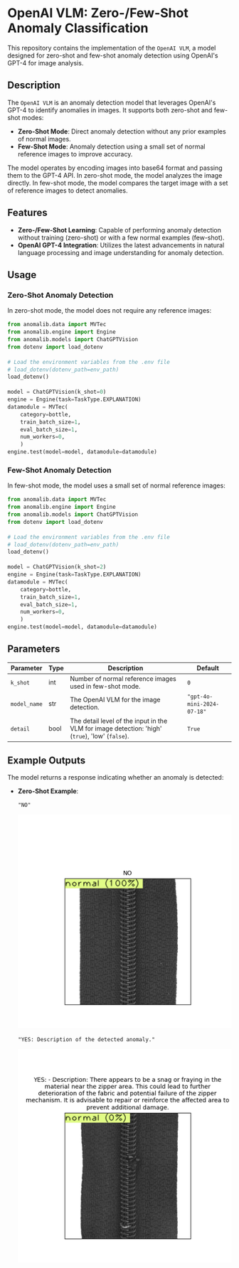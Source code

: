 # OpenAI VLM: Zero-/Few-Shot Anomaly Classification

This repository contains the implementation of the `OpenAI VLM`, a model designed for zero-shot and few-shot anomaly detection using OpenAI's GPT-4 for image analysis.

## Description

The `OpenAI VLM` is an anomaly detection model that leverages OpenAI's GPT-4 to identify anomalies in images. It supports both zero-shot and few-shot modes:

- **Zero-Shot Mode**: Direct anomaly detection without any prior examples of normal images.
- **Few-Shot Mode**: Anomaly detection using a small set of normal reference images to improve accuracy.

The model operates by encoding images into base64 format and passing them to the GPT-4 API. In zero-shot mode, the model analyzes the image directly. In few-shot mode, the model compares the target image with a set of reference images to detect anomalies.

## Features

- **Zero-/Few-Shot Learning**: Capable of performing anomaly detection without training (zero-shot) or with a few normal examples (few-shot).
- **OpenAI GPT-4 Integration**: Utilizes the latest advancements in natural language processing and image understanding for anomaly detection.

## Usage

### Zero-Shot Anomaly Detection

In zero-shot mode, the model does not require any reference images:

```python
from anomalib.data import MVTec
from anomalib.engine import Engine
from anomalib.models import ChatGPTVision
from dotenv import load_dotenv

# Load the environment variables from the .env file
# load_dotenv(dotenv_path=env_path)
load_dotenv()

model = ChatGPTVision(k_shot=0)
engine = Engine(task=TaskType.EXPLANATION)
datamodule = MVTec(
    category=bottle,
    train_batch_size=1,
    eval_batch_size=1,
    num_workers=0,
    )
engine.test(model=model, datamodule=datamodule)
```

### Few-Shot Anomaly Detection

In few-shot mode, the model uses a small set of normal reference images:

```python
from anomalib.data import MVTec
from anomalib.engine import Engine
from anomalib.models import ChatGPTVision
from dotenv import load_dotenv

# Load the environment variables from the .env file
# load_dotenv(dotenv_path=env_path)
load_dotenv()

model = ChatGPTVision(k_shot=2)
engine = Engine(task=TaskType.EXPLANATION)
datamodule = MVTec(
    category=bottle,
    train_batch_size=1,
    eval_batch_size=1,
    num_workers=0,
    )
engine.test(model=model, datamodule=datamodule)
```

## Parameters

| Parameter    | Type | Description                                                                                     | Default                    |
| ------------ | ---- | ----------------------------------------------------------------------------------------------- | -------------------------- |
| `k_shot`     | int  | Number of normal reference images used in few-shot mode.                                        | `0`                        |
| `model_name` | str  | The OpenAI VLM for the image detection.                                                         | `"gpt-4o-mini-2024-07-18"` |
| `detail`     | bool | The detail level of the input in the VLM for image detection: 'high' (`true`), 'low' (`false`). | `True`                     |

## Example Outputs

The model returns a response indicating whether an anomaly is detected:

- **Zero-Shot Example**:

  ```plaintext
  "NO"
  ```

  ![Openai result no anomaly](/docs/source/images/chatgpt_vision/good.png "Openai without anomaly result")

  ```plaintext
  "YES: Description of the detected anomaly."
  ```

  ![Openai result with anomaly](/docs/source/images/chatgpt_vision/broken.png "Openai with Anomaly result")
